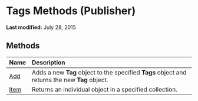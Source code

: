 
# Tags Methods (Publisher)

 **Last modified:** July 28, 2015


## Methods



|**Name**|**Description**|
|:-----|:-----|
| [Add](78602ccc-8198-1183-4775-fe626eb8b5af.md)|Adds a new  **Tag** object to the specified **Tags** object and returns the new **Tag** object.|
| [Item](5f2dd7ef-6c7f-cae6-f866-3922fb422353.md)|Returns an individual object in a specified collection.|
